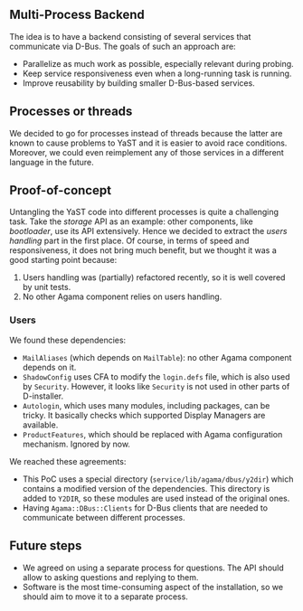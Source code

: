 ## Multi-Process Backend

The idea is to have a backend consisting of several services that communicate
via D-Bus. The goals of such an approach are:

* Parallelize as much work as possible, especially relevant during probing.
* Keep service responsiveness even when a long-running task is running.
* Improve reusability by building smaller D-Bus-based services.

## Processes or threads

We decided to go for processes instead of threads because the latter are known
to cause problems to YaST and it is easier to avoid race conditions. Moreover,
we could even reimplement any of those services in a different language in the
future.

## Proof-of-concept

Untangling the YaST code into different processes is quite a challenging task.
Take the *storage* API as an example: other components, like *bootloader*, use
its API extensively. Hence we decided to extract the *users handling* part in
the first place. Of course, in terms of speed and responsiveness, it does not
bring much benefit, but we thought it was a good starting point because:

1. Users handling was (partially) refactored recently, so it is well covered
   by unit tests.
2. No other Agama component relies on users handling.

### Users

We found these dependencies:

- `MailAliases` (which depends on `MailTable`): no other Agama component
  depends on it.
- `ShadowConfig` uses CFA to modify the `login.defs` file, which is also used
  by `Security`. However, it looks like `Security` is not used in other parts
  of D-installer.
- `Autologin`, which uses many modules, including packages, can be tricky. It
  basically checks which supported Display Managers are available.
- `ProductFeatures`, which should be replaced with Agama configuration
  mechanism. Ignored by now.

We reached these agreements:

- This PoC uses a special directory (`service/lib/agama/dbus/y2dir`)
  which contains a modified version of the dependencies. This directory is
  added to `Y2DIR`, so these modules are used instead of the original ones.
- Having `Agama::DBus::Clients` for D-Bus clients that are needed to
  communicate between different processes.

## Future steps

- We agreed on using a separate process for questions. The API should allow to
  asking questions and replying to them.
- Software is the most time-consuming aspect of the installation, so we should
  aim to move it to a separate process.
